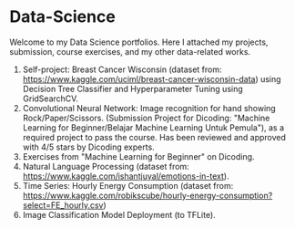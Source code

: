 # Data-Science
Welcome to my Data Science portfolios. Here I attached my projects, submission, course exercises, and my other data-related works.

1. Self-project: Breast Cancer Wisconsin (dataset from: https://www.kaggle.com/uciml/breast-cancer-wisconsin-data) using Decision Tree Classifier and Hyperparameter Tuning using GridSearchCV.
2. Convolutional Neural Network: Image recognition for hand showing Rock/Paper/Scissors. (Submission Project for Dicoding: "Machine Learning for Beginner/Belajar Machine Learning Untuk Pemula"), as a required project to pass the course. Has been reviewed and approved with 4/5 stars by Dicoding experts.
3. Exercises from "Machine Learning for Beginner" on Dicoding.
4. Natural Language Processing (dataset from: https://www.kaggle.com/ishantjuyal/emotions-in-text).
5. Time Series: Hourly Energy Consumption (dataset from: https://www.kaggle.com/robikscube/hourly-energy-consumption?select=FE_hourly.csv)
6. Image Classification Model Deployment (to TFLite).

